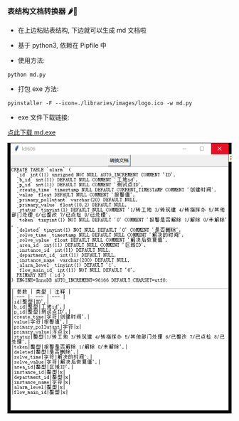 ### 表结构文档转换器 🌶🐤

- 在上边粘贴表结构, 下边就可以生成 md 文档啦
- 基于 python3, 依赖在 Pipfile 中

- 使用方法:

```
python md.py
```

- 打包 exe 方法:

```
pyinstaller -F --icon=./libraries/images/logo.ico -w md.py
```

- exe 文件下载链接:

[点此下载 md.exe](./libraries/apps/md.exe)


![](./libraries/images/md.png)
